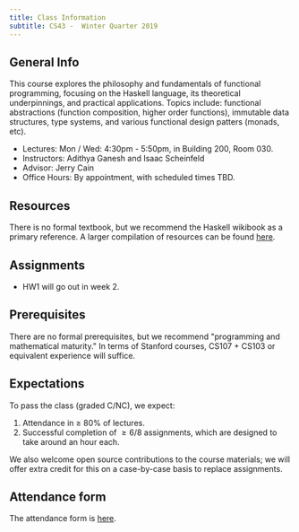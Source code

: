 ```yaml
---
title: Class Information
subtitle: CS43 -  Winter Quarter 2019
---
```


## General Info

This course explores the philosophy and fundamentals of functional programming,
focusing on the Haskell language, its theoretical underpinnings, and practical
applications. Topics include: functional abstractions
(function composition, higher order functions), immutable data structures, type
systems, and various functional design patters (monads, etc). 

- Lectures: Mon / Wed: 4:30pm - 5:50pm, in Building 200, Room 030.
- Instructors: Adithya Ganesh and Isaac Scheinfeld
- Advisor: Jerry Cain
- Office Hours: By appointment, with scheduled times TBD.

## Resources

There is no formal textbook, but we recommend the Haskell wikibook as a primary reference.  A larger compilation of resources can be found [here](/notes/Resources.html).

## Assignments

- HW1 will go out in week 2.

## Prerequisites

There are no formal prerequisites, but we recommend "programming and mathematical maturity."  In terms of Stanford courses, CS107 + CS103 or equivalent experience will suffice.


## Expectations

To pass the class (graded C/NC), we expect:

1. Attendance in $\ge$ 80% of lectures.
2. Successful completion of $\ge 6/8$ assignments, which are designed to take around an hour each.

We also welcome open source contributions to the course materials; we will offer extra credit for this on a case-by-case basis to replace assignments. 

## Attendance form

The attendance form is [here](https://goo.gl/forms/rXTlBo5CrRSvpdxp1).
